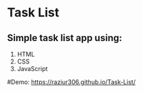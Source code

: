 # Task List

## Simple task list app using:

1. HTML
2. CSS
3. JavaScript

#Demo:
https://raziur306.github.io/Task-List/
